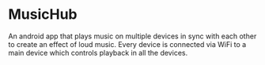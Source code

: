 # MusicHub
An android app that plays music on multiple devices in sync with each other to create an effect of loud music.
Every device is connected via WiFi to a main device which controls playback in all the devices.
